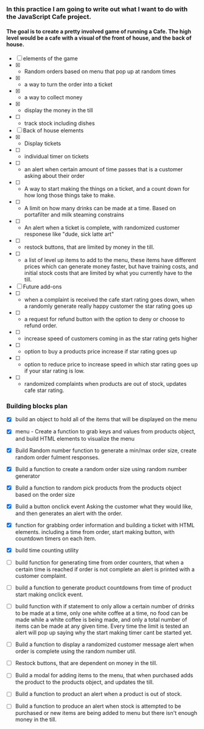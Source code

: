
### In this practice I am going to write out what I want to do with the JavaScript Cafe project.

#### The goal is to create a pretty involved game of running a Cafe. The high level would be a cafe with a visual of the front of house, and the back of house.
- [ ] elements of the game
- [x]  - Random orders based on menu that pop up at random times
- [x]  - a way to turn the order into a ticket
- [x]  - a way to collect money
- [x]  - display the money in the till
- [ ]  - track stock including dishes
- [ ] Back of house elements
- [x]  - Display tickets
- [ ]  - individual timer on tickets
- [ ]  - an alert when certain amount of time passes that is a customer asking about their order
- [ ]  - A way to start making the things on a ticket, and a count down for how long those things take to make.
- [ ]  - A limit on how many drinks can be made at a time. Based on portafilter and milk steaming constrains
- [ ]  - An alert when a ticket is complete, with randomized customer responese like "dude, sick latte art"
- [ ] - restock buttons, that are limited by money in the till.
- [ ] - a list of level up items to add to the menu, these items have different prices which can generate money faster, but have training costs, and initial stock costs that are limited by what you currently have to the till.
- [ ] Future add-ons
- [ ]  - when a complaint is received the cafe start rating goes down, when a randomly generate really happy customer the star rating goes up
- [ ]  - a request for refund button with the option to deny or choose to refund order.
- [ ]  - increase speed of customers coming in as the star rating gets higher
- [ ]  - option to buy a products price increase if star rating goes up
- [ ]  - option to reduce price to increase speed in which star rating goes up if your star rating is low.
- [ ]  - randomized complaints when products are out of stock, updates cafe star rating.

### Building blocks plan

- [x] build an object to hold  all of the items that will be displayed on the menu

- [x] menu - Create a function to grab keys and values from products object, and build HTML elements to visualize the menu

- [x] Build Random number function to generate a min/max order size, create random order fulment responses.

- [x] Build a function to create a random order size using random number generator

- [x] Build a function to random pick products from the products object based on the order size

- [x] Build a button onclick event Asking the customer what they would like, and then generates an alert with the order.

- [x] function for grabbing order information and building a ticket with HTML elements. including a time from order, start making button, with countdown timers on each item.

- [x] build time counting utility

- [ ] build function for generating time from order counters, that when a certain time is reached if order is not complete an alert is printed with a customer complaint.

- [ ] build a function to generate product countdowns from time of product start making onclick event.

- [ ] build function with if statement to only allow a certain number of drinks to be made at a time, only one white coffee at a time, no food can be made while a white coffee is being made, and only a total number of items can be made at any given time. Every time the limit is tested an alert will pop up saying why the start making timer cant be started yet.

- [ ] Build a function to display a randomized customer message alert when order is complete using the random number util.

- [ ] Restock buttons, that are dependent on money in the till.

- [ ] Build a modal for adding items to the menu, that when purchased adds the product to the products object, and updates the till.

- [ ] Build a function to product an alert when a product is out of stock.

- [ ] Build a function to produce an alert when stock is attempted to be purchased or new items are being added to menu but there isn't enough money in the till.

